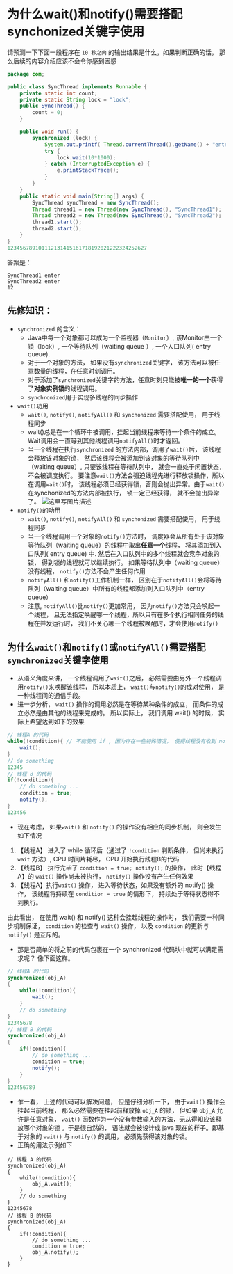 

#  为什么wait()和notify()需要搭配synchonized关键字使用



请预测一下下面一段程序在 `10 秒之内` 的输出结果是什么，如果判断正确的话， 那么后续的内容介绍应该不会令你感到困惑

```java
package com;

public class SyncThread implements Runnable {
    private static int count;
    private static String lock = "lock";
    public SyncThread() {
        count = 0;
    }

    public void run() {
        synchronized (lock) {
            System.out.printf( Thread.currentThread().getName() + "enter ");
            try {
                lock.wait(10*1000);
            } catch (InterruptedException e) {
                e.printStackTrace();
            }
        }
    }
    public static void main(String[] args) {
        SyncThread syncThread = new SyncThread();
        Thread thread1 = new Thread(new SyncThread(), "SyncThread1");
        Thread thread2 = new Thread(new SyncThread(), "SyncThread2");
        thread1.start();
        thread2.start();
    }
}
123456789101112131415161718192021222324252627
```

答案是：

```
SyncThread1 enter 
SyncThread2 enter 
12
```

## 先修知识：

- `synchronized` 的含义：
  - Java中每一个对象都可以成为一个监视器（`Monitor`）, 该Monitor由一个锁（lock）, 一个等待队列（waiting queue ）, 一个入口队列( entry queue).
  - 对于一个对象的方法， 如果没有`synchronized`关键字， 该方法可以被任意数量的线程，在任意时刻调用。
  - 对于添加了`synchronized`关键字的方法，任意时刻只能被**唯一的一个**获得了**对象实例锁**的线程调用。
  - `synchronized`用于实现多线程的同步操作
- `wait()`功用
  - `wait()`, `notify()`, `notifyAll()` 和 `synchonized` 需要搭配使用， 用于线程同步
  - wait()总是在一个循环中被调用，挂起当前线程来等待一个条件的成立。 Wait调用会一直等到其他线程调用`notifyAll()`时才返回。
  - 当一个线程在执行`synchronized` 的方法内部，调用了`wait()`后， 该线程会释放该对象的锁， 然后该线程会被添加到该对象的等待队列中（waiting queue）, 只要该线程在等待队列中， 就会一直处于闲置状态， 不会被调度执行。 要注意`wait()`方法会强迫线程先进行释放锁操作，所以在调用`wait()`时， 该线程必须已经获得锁，否则会抛出异常。由于`wait()`在synchonized的方法内部被执行， 锁一定已经获得， 就不会抛出异常了。
    ![这里写图片描述](https://imgconvert.csdnimg.cn/aHR0cDovL2ltZy5ibG9nLmNzZG4ubmV0LzIwMTcwOTIzMTUzNzI5MDkz?x-oss-process=image/format,png)
- `notify()`的功用
  - `wait()`, `notify()`, `notifyAll()` 和 `synchonized` 需要搭配使用， 用于线程同步
  - 当一个线程调用一个对象的`notify()`方法时， 调度器会从所有处于该对象等待队列（waiting queue）的线程中取出**任意一个**线程， 将其添加到入口队列( entry queue) 中. 然后在入口队列中的多个线程就会竞争对象的锁， 得到锁的线程就可以继续执行。 如果等待队列中（waiting queue）没有线程， `notify()`方法不会产生任何作用
  - `notifyAll()` 和`notify()`工作机制一样， 区别在于`notifyAll()`会将等待队列（waiting queue）中所有的线程都添加到入口队列中（entry queue）
  - 注意, `notifyAll()`比`notify()`更加常用， 因为`notify()`方法只会唤起一个线程， 且无法指定唤醒哪一个线程，所以只有在多个执行相同任务的线程在并发运行时， 我们不关心哪一个线程被唤醒时，才会使用`notify()`

## 为什么`wait()`和`notify()`或`notifyAll()`需要搭配`synchronized`关键字使用

- 从语义角度来讲， 一个线程调用了`wait()`之后， 必然需要由另外一个线程调用`notify()`来唤醒该线程， 所以本质上， `wait()`与`notify()`的成对使用， 是一种线程间的通信手段。
- 进一步分析， `wait()` 操作的调用必然是在等待某种条件的成立， 而条件的成立必然是由其他的线程来完成的。 所以实际上， 我们调用 wait() 的时候， 实际上希望达到如下的效果

```Java
// 线程A 的代码
while(!condition){ // 不能使用 if , 因为存在一些特殊情况， 使得线程没有收到 notify 时也能退出等待状态
    wait();
}
// do something
12345
// 线程 B 的代码
if(!condition){ 
	// do something ...
    condition = true;
    notify();
}
123456
```

- 现在考虑， 如果`wait()` 和 `notify()` 的操作没有相应的同步机制， 则会发生如下情况

1. 【线程A】 进入了 while 循环后（通过了 `!condition` 判断条件， 但尚未执行 `wait` 方法）, CPU 时间片耗尽， CPU 开始执行线程B的代码
2. 【线程B】 执行完毕了 `condition = true; notify();` 的操作， 此时【线程A】的 `wait()` 操作尚未被执行， `notify()` 操作没有产生任何效果
3. 【线程A】执行`wait()` 操作， 进入等待状态，如果没有额外的 notify() 操作， 该线程将持续在 `condition = true` 的情形下， 持续处于等待状态得不到执行。

由此看出， 在使用 wait() 和 notify() 这种会挂起线程的操作时， 我们需要一种同步机制保证， `condition` 的检查与 `wait()` 操作， 以及 `condition` 的更新与 `notify()` 是互斥的。

- 那是否简单的将之前的代码包裹在一个 synchronized 代码块中就可以满足需求呢？ 像下面这样。

```Java
// 线程A 的代码
synchronized(obj_A)
{
	while(!condition){ 
	    wait();
	}
	// do something 
}
12345678
// 线程 B 的代码
synchronized(obj_A)
{
	if(!condition){ 
		// do something ...
	    condition = true;
	    notify();
	}
}
123456789
```

- 乍一看， 上述的代码可以解决问题， 但是仔细分析一下， 由于`wait()` 操作会挂起当前线程， 那么必然需要在挂起前释放掉 `obj_A` 的锁， 但如果 `obj_A` 允许是任意对象， `wait()` 函数作为一个没有参数输入的方法，无从得知应该释放哪个对象的锁 。于是很自然的， 语法就会被设计成 java 现在的样子。即基于对象的 `wait()` 与 `notify()` 的调用， 必须先获得该对象的锁。
- 正确的用法示例如下

```
// 线程 A 的代码
synchronized(obj_A)
{
	while(!condition){ 
	    obj_A.wait();
	}
	// do something 
}
12345678
// 线程 B 的代码
synchronized(obj_A)
{
	if(!condition){ 
		// do something ...
	    condition = true;
	    obj_A.notify();
	}
}
```